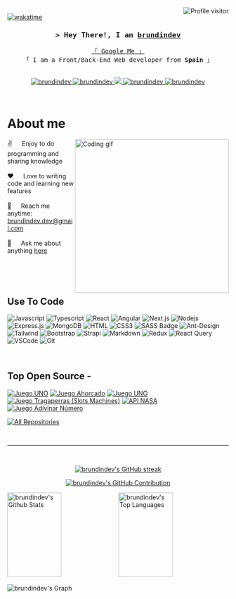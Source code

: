 <!--
<h2 align="center">
  Welcome to brundindev World!
  <img src="https://media.giphy.com/media/hvRJCLFzcasrR4ia7z/giphy.gif" width="28">
</h2>
-->

<!--
<p align="center">
  <a href="https://github.com/brundindev"><img src="https://readme-typing-svg.herokuapp.com/?lines=Self%20Taught%20Programmer;Front%20End%20Developer;1.5%2B%20years%20of%20coding%20experience;Always%20learning%20new%20things&center=true&width=380&height=45"></a>
</p>

 -->

<a href="https://komarev.com/ghpvc/?username=brundindev">
  <img align="right" src="https://komarev.com/ghpvc/?username=brundindev&label=Visitors&color=0e75b6&style=flat" alt="Profile visitor" />
</a>


[![wakatime](https://wakatime.com/badge/user/018ee7ff-071d-4f8d-8021-77d2f55ccfc8/project/018f0628-19d6-41a5-b84a-f397e85aaec4.svg)](https://wakatime.com/badge/user/018ee7ff-071d-4f8d-8021-77d2f55ccfc8/project/018f0628-19d6-41a5-b84a-f397e85aaec4)

<!-- Intro  -->
<h3 align="center">
        <samp>&gt; Hey There!, I am
                <b><a target="_blank" href="https://github.com/brundindev">brundindev</a></b>
        </samp>
</h3>


<p align="center"> 
  <samp>
    <a href="https://www.google.com/search?q=brundindev">「 Google Me 」</a>
    <br>
    「 I am a Front/Back-End Web developer from <b>Spain</b> 」
    <br>
    <br>
  </samp>
</p>

<p align="center">
 <a href="https://brundindev.com" target="blank">
  <img src="https://img.shields.io/badge/Website-DC143C?style=for-the-badge&logo=medium&logoColor=white" alt="brundindev" />
 </a>
 <a href="https://linkedin.com/in/brundindev" target="_blank">
  <img src="https://img.shields.io/badge/LinkedIn-0077B5?style=for-the-badge&logo=linkedin&logoColor=white" alt="brundindev"/>
 </a>
 <!-- <a href="https://dev.to/brundindev" target="_blank">
  <img src="https://img.shields.io/badge/dev.to-0A0A0A?style=for-the-badge&logo=dev.to&logoColor=white" alt="brundindev" />
 </a> -->
 <a href="https://twitter.com/_brundindev" target="_blank">
  <img src="https://img.shields.io/badge/Twitter-1DA1F2?style=for-the-badge&logo=twitter&logoColor=white" />
 </a>
 <a href="https://instagram.com/_brundindev" target="_blank">
  <img src="https://img.shields.io/badge/Instagram-fe4164?style=for-the-badge&logo=instagram&logoColor=white" alt="brundindev" />
 </a> 
 <a href="https://facebook.com/brundindev.dev" target="_blank">
  <img src="https://img.shields.io/badge/Facebook-20BEFF?&style=for-the-badge&logo=facebook&logoColor=white" alt="brundindev"  />
  </a> 
</p>
<br />

<!-- About Section -->
 # About me
 
<p>
 <img align="right" width="350" src="programmer.gif" alt="Coding gif" />
  
 ✌️ &emsp; Enjoy to do programming and sharing knowledge <br/><br/>
 ❤️ &emsp; Love to writing code and learning new features<br/><br/>
 📧 &emsp; Reach me anytime: brundindev.dev@gmail.com<br/><br/>
 💬 &emsp; Ask me about anything [here](https://github.com/brundindev/brundindev/issues)

</p>

<br/>
<br/>
<br/>

## Use To Code

![Javascript](https://img.shields.io/badge/Javascript-F0DB4F?style=for-the-badge&labelColor=black&logo=javascript&logoColor=F0DB4F)
![Typescript](https://img.shields.io/badge/Typescript-007acc?style=for-the-badge&labelColor=black&logo=typescript&logoColor=007acc)
![React](https://img.shields.io/badge/-React-61DBFB?style=for-the-badge&labelColor=black&logo=react&logoColor=61DBFB)
![Angular](https://img.shields.io/badge/angular-%23DD0031.svg?style=for-the-badge&logo=angular&logoColor=white)
![Next.js](https://img.shields.io/badge/next.js-000000?style=for-the-badge&logo=nextdotjs&logoColor=white)
![Nodejs](https://img.shields.io/badge/Nodejs-3C873A?style=for-the-badge&labelColor=black&logo=node.js&logoColor=3C873A)
![Express.js](https://img.shields.io/badge/Express.js-000000?style=for-the-badge&logo=express&logoColor=white)
![MongoDB](https://img.shields.io/badge/MongoDB-4EA94B?style=for-the-badge&logo=mongodb&logoColor=white)
![HTML](https://img.shields.io/badge/HTML5-E34F26?style=for-the-badge&logo=html5&logoColor=white)
![CSS3](https://img.shields.io/badge/CSS3-1572B6?style=for-the-badge&logo=css3&logoColor=white)
![SASS Badge](https://img.shields.io/badge/Sass-CC6699?style=for-the-badge&logo=sass&logoColor=white)
![Ant-Design](https://img.shields.io/badge/AntDesign-0170FE?style=for-the-badge&logo=antdesign&logoColor=white)
![Tailwind](https://img.shields.io/badge/Tailwind_CSS-092749?style=for-the-badge&logo=tailwindcss&logoColor=06B6D4&labelColor=000000)
![Bootstrap](https://img.shields.io/badge/Bootstrap-563D7C?style=for-the-badge&logo=bootstrap&logoColor=white)
![Strapi](https://img.shields.io/badge/strapi-2E7EEA?style=for-the-badge&logo=strapi&logoColor=white)
![Markdown](https://img.shields.io/badge/Markdown-000000?style=for-the-badge&logo=markdown&logoColor=white)
![Redux](https://img.shields.io/badge/Redux-593D88?style=for-the-badge&logo=redux&logoColor=white)
![React Query](https://img.shields.io/badge/-React_Query-FF4154?style=for-the-badge&logo=react%20query&logoColor=white)
![VSCode](https://img.shields.io/badge/Visual_Studio-0078d7?style=for-the-badge&logo=visual%20studio&logoColor=white)
![Git](https://img.shields.io/badge/Git-F05032?style=for-the-badge&logo=git&logoColor=white)

<br/>

## Top Open Source -
[![Juego UNO](https://github-readme-stats.vercel.app/api/pin/?username=brundindev&repo=Tres-En-Raya&border_color=7F3FBF&bg_color=0D1117&title_color=C9D1D9&text_color=8B949E&icon_color=7F3FBF)](https://github.com/brundindev/Tres-En-Raya)
[![Juego Ahorcado](https://github-readme-stats.vercel.app/api/pin/?username=brundindev&repo=Juego_Ahorcado&border_color=7F3FBF&bg_color=0D1117&title_color=C9D1D9&text_color=8B949E&icon_color=7F3FBF)](https://github.com/brundindev/Juego_Ahorcado)
[![Juego UNO](https://github-readme-stats.vercel.app/api/pin/?username=brundindev&repo=Juego-UNO&border_color=7F3FBF&bg_color=0D1117&title_color=C9D1D9&text_color=8B949E&icon_color=7F3FBF)](https://github.com/brundindev/Juego-UNO)
[![Juego Tragaperras (Slots Machines)](https://github-readme-stats.vercel.app/api/pin/?username=brundindev&repo=Juego_Tragaperras&border_color=7F3FBF&bg_color=0D1117&title_color=C9D1D9&text_color=8B949E&icon_color=7F3FBF)](https://github.com/brundindev/Juego_Tragaperras)
[![API NASA](https://github-readme-stats.vercel.app/api/pin/?username=brundindev&repo=API-NASA&border_color=7F3FBF&bg_color=0D1117&title_color=C9D1D9&text_color=8B949E&icon_color=7F3FBF)](https://github.com/brundindev/API-NASA)
[![Juego Adivinar Número](https://github-readme-stats.vercel.app/api/pin/?username=brundindev&repo=Juego_Adivinar_Numero_Fetch&border_color=7F3FBF&bg_color=0D1117&title_color=C9D1D9&text_color=8B949E&icon_color=7F3FBF)](https://github.com/brundindev/Juego_Adivinar_Numero_Fetch)
<!--[![API NASA](https://github-readme-stats.vercel.app/api/pin/?username=brundindev&repo=API-NASA&border_color=7F3FBF&bg_color=0D1117&title_color=C9D1D9&text_color=8B949E&icon_color=7F3FBF)](https://github.com/brundindev/API-NASA)-->

<p align="left">
  <a href="https://github.com/brundindev?tab=repositories" target="_blank"><img alt="All Repositories" title="All Repositories" src="https://img.shields.io/badge/-All%20Repos-2962FF?style=for-the-badge&logo=koding&logoColor=white"/></a>
</p>

<br/>
<hr/>
<br/>

<p align="center">
  <a href="https://github.com/brundindev">
    <img src="https://github-readme-streak-stats.herokuapp.com/?user=brundindev&theme=radical&border=7F3FBF&background=0D1117" alt="brundindev's GitHub streak"/>
  </a>
</p>

<p align="center">
  <a href="https://github.com/brundindev">
    <img src="https://github-profile-summary-cards.vercel.app/api/cards/profile-details?username=brundindev&theme=radical" alt="brundindev's GitHub Contribution"/>
  </a>
</p>

<a> 
    <a href="https://github.com/brundindev"><img alt="brundindev's Github Stats" src="https://denvercoder1-github-readme-stats.vercel.app/api?username=brundindev&show_icons=true&count_private=true&theme=react&border_color=7F3FBF&bg_color=0D1117&title_color=F85D7F&icon_color=F8D866" height="192px" width="49.5%"/></a>
  <a href="https://github.com/brundindev"><img alt="brundindev's Top Languages" src="https://denvercoder1-github-readme-stats.vercel.app/api/top-langs/?username=brundindev&langs_count=8&layout=compact&theme=react&border_color=7F3FBF&bg_color=0D1117&title_color=F85D7F&icon_color=F8D866" height="192px" width="49.5%"/></a>
  <br/>
</a>


![brundindev's Graph](https://github-readme-activity-graph.vercel.app/graph?username=brundindev&custom_title=brundindev's%20GitHub%20Activity%20Graph&bg_color=0D1117&color=7F3FBF&line=7F3FBF&point=7F3FBF&area_color=FFFFFF&title_color=FFFFFF&area=true)
